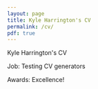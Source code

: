 ```yaml
---
layout: page
title: Kyle Harrington's CV
permalink: /cv/
pdf: true
---
```


Kyle Harrington's CV

Job: Testing CV generators

Awards: Excellence!
